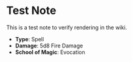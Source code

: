 # Test Note

This is a test note to verify rendering in the wiki.

- **Type**: Spell
- **Damage**: 5d8 Fire Damage
- **School of Magic**: Evocation
